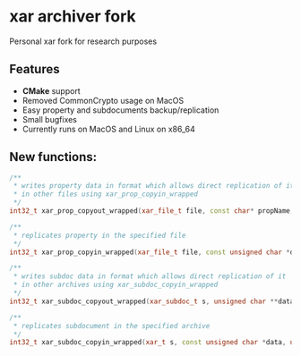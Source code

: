 # xar archiver fork
Personal xar fork for research purposes

## Features
- **CMake** support
- Removed CommonCrypto usage on MacOS
- Easy property and subdocuments backup/replication
- Small bugfixes
- Currently runs on MacOS and Linux on x86\_64

## New functions:

```cpp
/**
 * writes property data in format which allows direct replication of it
 * in other files using xar_prop_copyin_wrapped
 */
int32_t xar_prop_copyout_wrapped(xar_file_t file, const char* propName, unsigned char **dataRef, unsigned int *sizeRef);

/**
 * replicates property in the specified file
 */
int32_t xar_prop_copyin_wrapped(xar_file_t file, const unsigned char *data, unsigned int size);

/**
 * writes subdoc data in format which allows direct replication of it
 * in other archives using xar_subdoc_copyin_wrapped
 */
int32_t xar_subdoc_copyout_wrapped(xar_subdoc_t s, unsigned char **dataRef, unsigned int *sizeRef);

/**
 * replicates subdocument in the specified archive
 */
int32_t xar_subdoc_copyin_wrapped(xar_t s, const unsigned char *data, unsigned int size);
``` 
